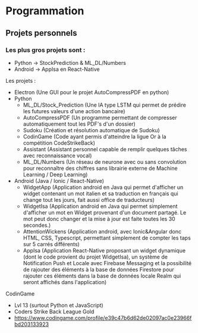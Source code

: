# Programmation
## Projets personnels

### Les plus gros projets sont :
- Python -> StockPrediction & ML_DL/Numbers
- Android -> AppIsa en React-Native

Les projets :
- Electron (Une GUI pour le projet AutoCompressPDF en python)
- Python
  - ML_DL/Stock_Prediction (Une IA type LSTM qui permet de prédire les futures valeurs d'une action bancaire)
  - AutoCompressPDF (Un programme permettant de compresser automatiquement tout les PDF's d'un dossier)
  - Sudoku (Création et résolution automatique de Sudoku)
  - CodinGame (Code ayant permis d'atteindre la ligue Or à la compétition CodeStrikeBack)
  - Assistant (Assistant personnel capable de remplir quelques tâches avec reconnaissance vocal)
  - ML_DL/Numbers (Un réseau de neurone avec ou sans convolution pour reconnaître des chiffres sans librairie externe de Machine Learning / Deep Learning)
- Android (Java / Ionic / React-Native)
  - WidgetApp (Application android en Java qui permet d'afficher un widget contenant un mot italien et sa traduction en français qui change tout les jours, fait aussi office de traducteurs)
  - WidgetIsa (Application android en Java qui permet simplement d'afficher un mot en Widget provenant d'un document partagé. Le mot peut donc changer et la mise à jour est faite toutes les 30 secondes.)
  - AttentionWickens (Application android, avec Ionic&Angular donc HTML, CSS, Typescript, permettant simplement de compter les taps sur 5 carrés différents)
  - AppIsa (Application React-Native proposant un widget dynamique (dont le code provient du projet WidgetIsa), un système de Notification Push et Locale avec Firebase Messaging et la possibilité de rajouter des éléments à la base de données Firestore pour rajouter ces éléments dans la base de données locale Realm qui seront affichés dans l'application)

CodinGame
- Lvl 13 (surtout Python et JavaScript) 
- Coders Strike Back League Gold
- https://www.codingame.com/profile/e39c47b6d62de02097ac0e23966fbd203133923

